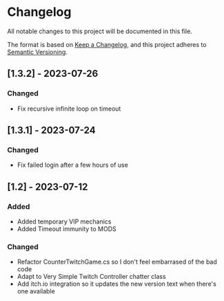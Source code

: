 # Changelog
All notable changes to this project will be documented in this file.

The format is based on [Keep a Changelog](https://keepachangelog.com/en/1.0.0/),
and this project adheres to [Semantic Versioning](https://semver.org/spec/v2.0.0.html).

## [1.3.2] - 2023-07-26

### Changed
- Fix recursive infinite loop on timeout

## [1.3.1] - 2023-07-24

### Changed
- Fix failed login after a few hours of use

## [1.2] - 2023-07-12

### Added
- Added temporary VIP mechanics
- Added Timeout immunity to MODS

### Changed
- Refactor CounterTwitchGame.cs so I don't feel embarrased of the bad code
- Adapt to Very Simple Twitch Controller chatter class
- Add itch.io integration so it updates the new version text when there's one available
